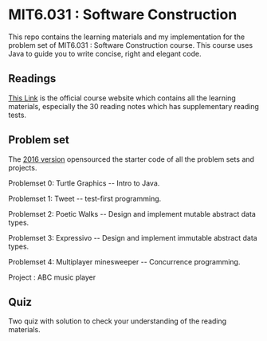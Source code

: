 # MIT6.031 : Software Construction

This repo contains the learning materials and my implementation for the problem set of MIT6.031 : Software Construction course. This course uses Java to guide you to write concise, right and elegant code.

## Readings

[This Link](http://web.mit.edu/6.031/www/sp20/) is the official course website which contains all the learning materials, especially the 30 reading notes which has supplementary reading tests.

## Problem set

The [2016 version](https://ocw.mit.edu/ans7870/6/6.005/s16/index.html) opensourced the starter code of all the problem sets and projects.

Problemset 0: Turtle Graphics -- Intro to Java.

Problemset 1: Tweet -- test-first programming.

Problemset 2: Poetic Walks -- Design and implement mutable abstract data types.

Problemset 3: Expressivo -- Design and implement immutable abstract data types.

Problemset 4: Multiplayer minesweeper -- Concurrence programming.

Project : ABC music player

## Quiz

Two quiz with solution to check your understanding of the reading materials.